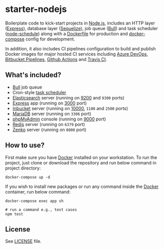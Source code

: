 # starter-nodejs

Boilerplate code to kick-start projects in [Node.js](https://nodejs.org/), includes an HTTP layer ([Express](https://expressjs.com/)), database layer ([Sequelize](https://sequelize.org/)), job queue ([Bull](https://optimalbits.github.io/bull/)) and task scheduler ([node-schedule](https://www.npmjs.com/package/node-schedule)) along with a [Dockerfile](https://docs.docker.com/engine/reference/builder/) for production and [docker-compose](https://docs.docker.com/compose/) config for development.

In addition, it also includes CI pipelines configuration to build and publish Docker images for major hosted CI services including [Azure DevOps](https://azure.microsoft.com/en-in/services/devops/), [Bitbucket Pipelines](https://bitbucket.org/product/features/pipelines), [Github Actions](https://github.com/features/actions) and [Travis CI](https://www.travis-ci.com/).

## What's included?

- [Bull](https://optimalbits.github.io/bull/) job queue
- Cron-style [task scheduler](https://www.npmjs.com/package/node-schedule)
- [Elasticsearch](https://www.elastic.co/elastic-stack/) server (running on [9200](http://localhost:9200/) and `9300` ports)
- [Express](https://expressjs.com/) app (running on [3000](http://localhost:3000/) port)
- [Inbucket](https://www.inbucket.org/) server (running on [10000](http://localhost:10000/), `1100` and `2500` ports)
- [MariaDB](https://mariadb.org/) server (running on `3306` port)
- [phpMyAdmin](https://www.phpmyadmin.net/) console (running on [9000](http://localhost:9000/) port)
- [Redis](https://redis.io/) server (running on `6379` port)
- [Zenko](https://www.zenko.io/cloudserver/) server (running on `8000` port)

## How to use?

First make sure you have [Docker](https://www.docker.com/) installed on your workstation.
To run the project, just clone or download the repository and run below command in project directory:

```shell
docker-compose up -d
```

If you wish to install new packages or run any command inside the [Docker](https://www.docker.com/)  container, run below command:

```shell
docker-compose exec app sh

# run a command e.g., test cases
npm test
```

## License

See [LICENSE](LICENSE) file.

